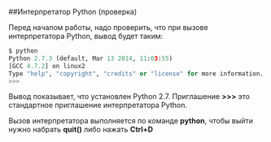##Интерпретатор Python (проверка)

Перед началом работы, надо проверить, что при вызове интерпретатора Python, вывод будет таким:
```python
$ python
Python 2.7.3 (default, Mar 13 2014, 11:03:55) 
[GCC 4.7.2] on linux2
Type "help", "copyright", "credits" or "license" for more information.
>>> 
```

Вывод показывает, что установлен Python 2.7. Приглашение __>>>__ это стандартное приглашение интерпретатора Python.

Вызов интерпретатора выполняется по команде __python__, чтобы выйти нужно набрать __quit()__ либо нажать __Ctrl+D__
